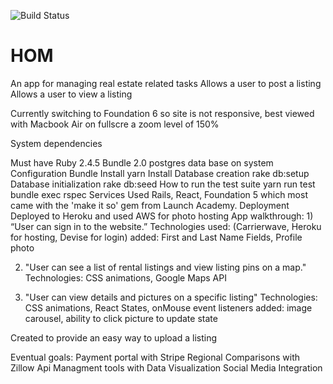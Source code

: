 ![Build Status](https://codeship.com/projects/88820b80-0279-0137-674b-729c7a751547/status?branch=master)
# HOM

An app for managing real estate related tasks
  Allows a user to post a listing
  Allows a user to view a listing

Currently switching to Foundation 6 so site is not responsive, best viewed with Macbook Air on fullscre a zoom level of 150%

System dependencies
  
  Must have Ruby 2.4.5
  Bundle 2.0
  postgres data base
  on system
Configuration
  Bundle Install
  yarn Install
Database creation
  rake db:setup
Database initialization
  rake db:seed
How to run the test suite
  yarn run test
  bundle exec rspec
Services
  Used Rails, React, Foundation 5 which most came with the 'make it so' gem from Launch Academy.
Deployment
  Deployed to Heroku and used AWS for photo hosting
App walkthrough:
 1)
    “User can sign in to the website.”
      Technologies used: (Carrierwave, Heroku for hosting, Devise for login)
        added: First and Last Name Fields, Profile photo

 2)
    "User can see a list of rental listings and view listing pins on a map."
      Technologies: CSS animations, Google Maps API

 3)
    "User can view details and pictures on a specific listing"
      Technologies: CSS animations, React States, onMouse event listeners
        added: image carousel, ability to click picture to update state

Created to provide an easy way to upload a listing

Eventual goals:
  Payment portal with Stripe
  Regional Comparisons with Zillow Api
  Managment tools with Data Visualization
  Social Media Integration
